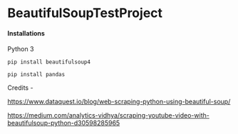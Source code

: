 # BeautifulSoupTestProject

#### Installations
Python 3

`pip install beautifulsoup4`

`pip install pandas`

Credits - 

https://www.dataquest.io/blog/web-scraping-python-using-beautiful-soup/

https://medium.com/analytics-vidhya/scraping-youtube-video-with-beautifulsoup-python-d30598285965